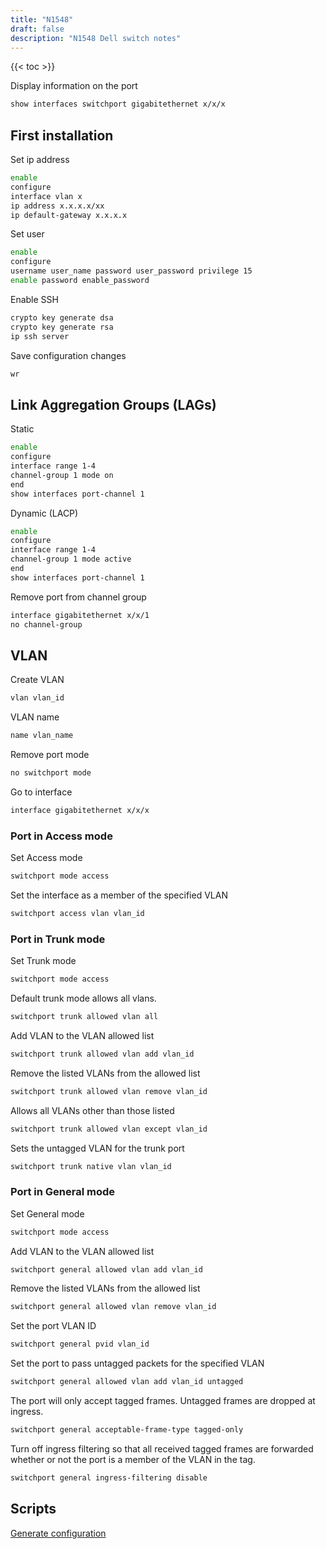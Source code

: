 ```yaml
---
title: "N1548"
draft: false
description: "N1548 Dell switch notes"
---
```


{{< toc >}}

Display information on the port

```bash
show interfaces switchport gigabitethernet x/x/x
```

## First installation

Set ip address

```bash
enable
configure
interface vlan x
ip address x.x.x.x/xx
ip default-gateway x.x.x.x
```

Set user

```bash
enable
configure
username user_name password user_password privilege 15
enable password enable_password
```

Enable SSH

```bash
crypto key generate dsa
crypto key generate rsa
ip ssh server
```

Save configuration changes

```bash
wr
```

## Link Aggregation Groups (LAGs)

Static

```bash
enable
configure
interface range 1-4
channel-group 1 mode on
end
show interfaces port-channel 1
```

Dynamic (LACP)

```bash
enable
configure
interface range 1-4
channel-group 1 mode active
end
show interfaces port-channel 1
```

Remove port from channel group

```bash
interface gigabitethernet x/x/1
no channel-group
```

## VLAN

Create VLAN

```bash
vlan vlan_id
```

VLAN name

```bash
name vlan_name
```

Remove port mode

```bash
no switchport mode
```

Go to interface

```bash
interface gigabitethernet x/x/x
```

### Port in Access mode

Set Access mode

```bash
switchport mode access
```

Set the interface as a member of the specified VLAN

```bash
switchport access vlan vlan_id
```

### Port in Trunk mode

Set Trunk mode

```bash
switchport mode access
```

Default trunk mode allows all vlans.

```bash
switchport trunk allowed vlan all
```

Add VLAN to the VLAN allowed list

```bash
switchport trunk allowed vlan add vlan_id
```

Remove the listed VLANs from the allowed list

```bash
switchport trunk allowed vlan remove vlan_id
```

Allows all VLANs other than those listed

```bash
switchport trunk allowed vlan except vlan_id
```

Sets the untagged VLAN for the trunk port

```bash
switchport trunk native vlan vlan_id
```

### Port in General mode

Set General mode

```bash
switchport mode access
```

Add VLAN to the VLAN allowed list

```bash
switchport general allowed vlan add vlan_id
```

Remove the listed VLANs from the allowed list

```bash
switchport general allowed vlan remove vlan_id
```

Set the port VLAN ID

```bash
switchport general pvid vlan_id
```

Set the port to pass untagged packets for the specified VLAN

```bash
switchport general allowed vlan add vlan_id untagged
```

The port will only accept tagged frames. Untagged frames are dropped at ingress.

```bash
switchport general acceptable-frame-type tagged-only
```

Turn off ingress filtering so that all received tagged frames are forwarded whether or not the port is a member of the VLAN in the tag.

```bash
switchport general ingress-filtering disable
```

## Scripts

[Generate configuration](https://github.com/pgalonza/Notes-files/blob/main/dell/n1548/scripts/)
